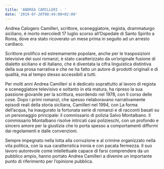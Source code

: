 ```yaml
---
title: 'ANDREA CAMILLERI - '
date: '2019-07-20T08:49:00+02:00'
---
```

Andrea Calogero Camilleri, scrittore, sceneggiatore, regista, drammaturgo siciliano, è morto mercoledì 17 luglio scorso all’Ospedale di Santo Spirito a Roma, dove era stato ricoverato un mese prima in seguito ad un arresto cardiaco.

Scrittore prolifico ed estremamente popolare, anche per le trasposizioni televisive dei suoi romanzi, è stato caratterizzato da un’originale fusione di dialetto siciliano e di italiano, che è diventata la cifra linguistica distintiva della sua prosa narrativa e che ne ha fatto un autore di prodotti originali e di qualità, ma al tempo stesso accessibili a tutti. 

Per molti anni Andrea Camilleri si è dedicato soprattutto al lavoro di regista e sceneggiatore televisivo e soltanto in età matura, ha ripreso la sua passione giovanile per la scrittura, esordendo nel 1978, con Il corso delle cose. Dopo i primi romanzi, che spesso rielaboravano narrativamente episodi reali della storia siciliana, Camilleri nel 1994, con La forma dell’acqua, ha inaugurato la fortunata serie di romanzi e di racconti basati su un personaggio principale: il commissario di polizia Salvo Montalbano. Il commissario Montalbano risolve intricati casi polizieschi, con un profondo e sincero amore per la giustizia che lo porta spesso a comportamenti difformi dai regolamenti e dalle convenzioni. 

Sempre impegnato nella lotta alla corruzione e al crimine organizzato nella vita politica, con la sua caratteristica ironia e con pacata fermezza. Il suo lavoro autorevole come intellettuale capace di farsi comprendere da un pubblico ampio, hanno portato Andrea Camilleri a divenire un importante punto di riferimento per l’opinione pubblica.
